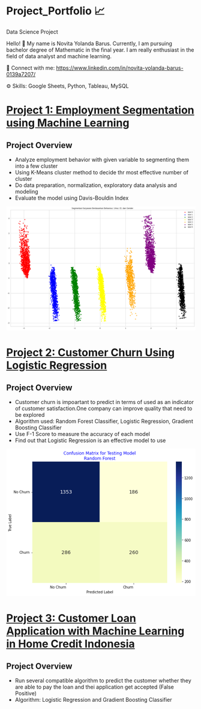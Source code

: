 # Project_Portfolio 📈
Data Science Project 

Hello! 👋 My name is Novita Yolanda Barus. Currently, I am pursuing bachelor degree of Mathematic in the final year. I am really enthusiast in the field of data analyst and machine learning. 

🤝 Connect with me:
https://www.linkedin.com/in/novita-yolanda-barus-0139a7207/

⚙️ Skills:
Google Sheets, Python, Tableau, MySQL

# [Project 1: Employment Segmentation using Machine Learning](https://github.com/novitayldbrs/clusteringemployee)
## Project Overview
* Analyze employment behavior with given variable to segmenting them into a few cluster 
* Using K-Means cluster method to decide thr most effective number of cluster 
* Do data preparation, normalization, exploratory data analysis and modeling
* Evaluate the model using Davis-Bouldin Index

![](https://github.com/novitayldbrs/images/blob/main/Clustering.png)

# [Project 2: Customer Churn Using Logistic Regression](https://github.com/novitayldbrs/cust_churn)
## Project Overview
* Customer churn is impoartant to predict in terms of used as an indicator of customer satisfaction.One company can improve quality that need to be explored
* Algorithm used: Random Forest Classifier, Logistic Regression, Gradient Boosting Classifier
* Use F-1 Score to measure the accuracy of each model
* Find out that Logistic Regression is an effective model to use

![](https://github.com/novitayldbrs/images/blob/main/Confusion%20Matrix.png)

# [Project 3: Customer Loan Application with Machine Learning in Home Credit Indonesia](https://github.com/novitayldbrs/Virtual-Intern-Home-Credit-Indonesia)
## Project Overview
* Run several compatible algorithm to predict the customer whether they are able to pay the loan and thei application get accepted (False Positive)
* Algorithm: Logistic Regression and Gradient Boosting Classifier
